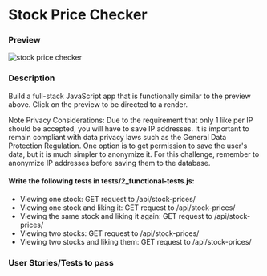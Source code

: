 # Stock Price Checker

### Preview

![stock price checker](https://github.com/user-attachments/assets/7a0234ef-6253-4867-abb2-0870c47e237f)

### Description

Build a full-stack JavaScript app that is functionally similar to the preview above. Click on the preview to be directed to a render.

Note Privacy Considerations: Due to the requirement that only 1 like per IP should be accepted, you will have to save IP addresses. It is important to remain compliant with data privacy laws such as the General Data Protection Regulation. One option is to get permission to save the user's data, but it is much simpler to anonymize it. For this challenge, remember to anonymize IP addresses before saving them to the database.

#### Write the following tests in tests/2_functional-tests.js:

- Viewing one stock: GET request to /api/stock-prices/
- Viewing one stock and liking it: GET request to /api/stock-prices/
- Viewing the same stock and liking it again: GET request to /api/stock-prices/
- Viewing two stocks: GET request to /api/stock-prices/
- Viewing two stocks and liking them: GET request to /api/stock-prices/

### User Stories/Tests to pass 



